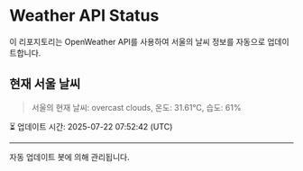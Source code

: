 
# Weather API Status

이 리포지토리는 OpenWeather API를 사용하여 서울의 날씨 정보를 자동으로 업데이트합니다.

## 현재 서울 날씨
> 서울의 현재 날씨: overcast clouds, 온도: 31.61°C, 습도: 61%

⏳ 업데이트 시간: 2025-07-22 07:52:42 (UTC)

---
자동 업데이트 봇에 의해 관리됩니다.
